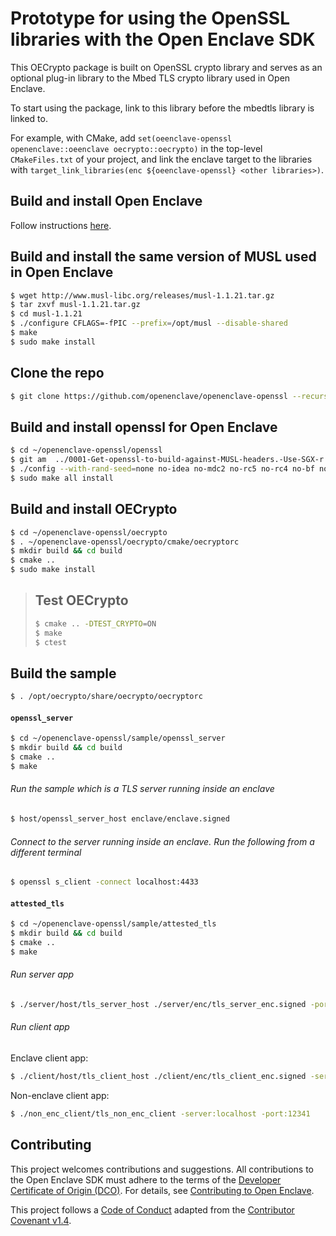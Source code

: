 # Prototype for using the OpenSSL libraries with the Open Enclave SDK

This OECrypto package is built on OpenSSL crypto library and serves as an optional plug-in library to the Mbed TLS crypto library used in Open Enclave.

To start using the package, link to this library before the mbedtls library is linked to.

For example, with CMake, add `set(oeenclave-openssl openenclave::oeenclave oecrypto::oecrypto)` in the top-level `CMakeFiles.txt` of your project,
and link the enclave target to the libraries with `target_link_libraries(enc ${oeenclave-openssl} <other libraries>)`.

## Build and install Open Enclave

Follow instructions [here](https://github.com/openenclave/openenclave/blob/master/docs/GettingStartedDocs/Contributors/building_oe_sdk.md).

## Build and install the same version of MUSL used in Open Enclave

```bash
$ wget http://www.musl-libc.org/releases/musl-1.1.21.tar.gz
$ tar zxvf musl-1.1.21.tar.gz
$ cd musl-1.1.21
$ ./configure CFLAGS=-fPIC --prefix=/opt/musl --disable-shared
$ make
$ sudo make install
```

## Clone the repo

```bash
$ git clone https://github.com/openenclave/openenclave-openssl --recursive
```

## Build and install openssl for Open Enclave

```bash
$ cd ~/openenclave-openssl/openssl
$ git am  ../0001-Get-openssl-to-build-against-MUSL-headers.-Use-SGX-r.patch
$ ./config --with-rand-seed=none no-idea no-mdc2 no-rc5 no-rc4 no-bf no-ec2m no-camellia no-cast no-srp no-hw no-dso no-shared no-ssl3 no-md2 no-md4 no-afalgeng -D_FORTIFY_SOURCE=2 -DGETPID_IS_MEANINGLESS --prefix=/opt/oe-openssl CC=/opt/musl/bin/musl-gcc
$ sudo make all install
```

## Build and install OECrypto

```bash
$ cd ~/openenclave-openssl/oecrypto
$ . ~/openenclave-openssl/oecrypto/cmake/oecryptorc
$ mkdir build && cd build
$ cmake ..
$ sudo make install
```

> ## Test OECrypto
>
> ```bash
> $ cmake .. -DTEST_CRYPTO=ON
> $ make
> $ ctest
> ```

## Build the sample

```bash
$ . /opt/oecrypto/share/oecrypto/oecryptorc
```

#### `openssl_server`

```bash
$ cd ~/openenclave-openssl/sample/openssl_server
$ mkdir build && cd build
$ cmake ..
$ make
```

###### Run the sample which is a TLS server running inside an enclave

```bash
$ host/openssl_server_host enclave/enclave.signed
```

###### Connect to the server running inside an enclave. Run the following from a different terminal

```bash
$ openssl s_client -connect localhost:4433
```

#### `attested_tls`

```bash
$ cd ~/openenclave-openssl/sample/attested_tls
$ mkdir build && cd build
$ cmake ..
$ make
```

###### Run server app

```bash
$ ./server/host/tls_server_host ./server/enc/tls_server_enc.signed -port:12341
```

###### Run client app

Enclave client app:

```bash
$ ./client/host/tls_client_host ./client/enc/tls_client_enc.signed -server:localhost -port:12341
```

Non-enclave client app:

```bash
$ ./non_enc_client/tls_non_enc_client -server:localhost -port:12341
```
Contributing
------------

This project welcomes contributions and suggestions. All contributions to the Open Enclave SDK
must adhere to the terms of the [Developer Certificate of Origin (DCO)](https://developercertificate.org/).
For details, see [Contributing to Open Enclave](https://github.com/openenclave/openenclave/docs/Contributing.md).

This project follows a [Code of Conduct](https://github.com/openenclave/openenclave/docs/CodeOfConduct.md) adapted from the
[Contributor Covenant v1.4](https://www.contributor-covenant.org).

